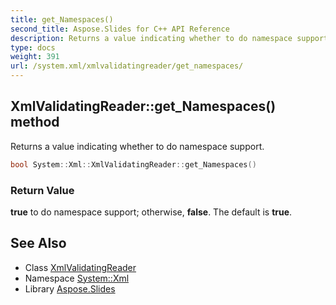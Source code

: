 ```yaml
---
title: get_Namespaces()
second_title: Aspose.Slides for C++ API Reference
description: Returns a value indicating whether to do namespace support.
type: docs
weight: 391
url: /system.xml/xmlvalidatingreader/get_namespaces/
---
```

## XmlValidatingReader::get_Namespaces() method


Returns a value indicating whether to do namespace support.

```cpp
bool System::Xml::XmlValidatingReader::get_Namespaces()
```


### Return Value

**true** to do namespace support; otherwise, **false**. The default is **true**.

## See Also

* Class [XmlValidatingReader](../)
* Namespace [System::Xml](../../)
* Library [Aspose.Slides](../../../)